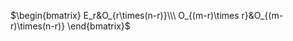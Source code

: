  $\begin{bmatrix}  
E_r&O_{r\times(n-r)}\\\   
O_{(m-r)\times r}&O_{(m-r)\times(n-r)}  
\end{bmatrix}$   
